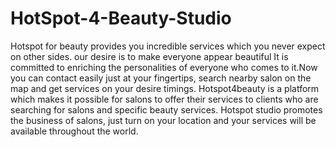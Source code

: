 # HotSpot-4-Beauty-Studio
Hotspot for beauty provides you incredible services which you never expect on other sides. our desire is to make everyone appear beautiful It is committed to enriching the personalities of everyone who comes to it.Now you can contact easily just at your fingertips, search nearby salon on the map and get services on your desire timings.  Hotspot4beauty is a platform which makes it possible for salons to offer their services to clients who are searching for salons and specific beauty services. Hotspot studio promotes the business of salons, just turn on your location and your services will be available throughout the world.
